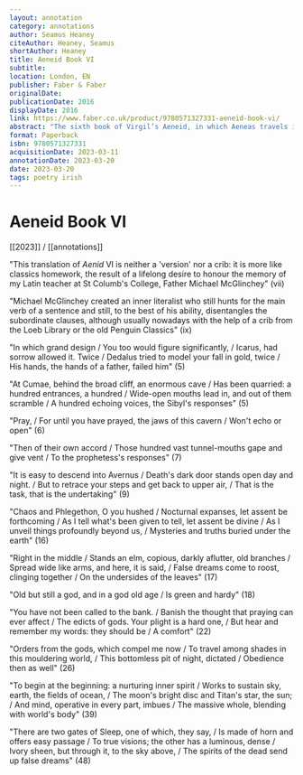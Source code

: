 ```yaml
---
layout: annotation
category: annotations
author: Seamus Heaney
citeAuthor: Heaney, Seamus
shortAuthor: Heaney
title: Aeneid Book VI
subtitle:
location: London, EN
publisher: Faber & Faber
originalDate:
publicationDate: 2016
displayDate: 2016
link: https://www.faber.co.uk/product/9780571327331-aeneid-book-vi/
abstract: "The sixth book of Virgil’s Aeneid, in which Aeneas travels into the underworld to meet the spirit of his father, is a story that captivated Seamus Heaney from his schooldays. But the work took on a special significance for him after the death of his own father, becoming a touchstone to which he would return as an adult. His noble and moving translation of Book VI bears the fruit of a lifetime’s concentration upon it: he began translating passages in the 1980s, and was finalising the work right up to the summer of his death. It was, he said, 'a constant presence', infusing and inspiring his original verse, culminating in its impact with his final collection, Human Chain. It seems almnost miraculous to be able to publish a new work by Seamus Heaney after his passing, as if even now he were capable of offering his readers a gift. That the gift should be Book VI of the Aeneid only adds to the poignancy of a work that marks the end of Seamus Heaney’s poetic journey."
format: Paperback
isbn: 9780571327331
acquisitionDate: 2023-03-11
annotationDate: 2023-03-20
date: 2023-03-20
tags: poetry irish
---
```

# Aeneid Book VI

[[2023]] / [[annotations]]

"This translation of *Aenid* VI is neither a 'version' nor a crib: it is more like classics homework, the result of a lifelong desire to honour the memory of my Latin teacher at St Columb's College, Father Michael McGlinchey" (vii)

"Michael McGlinchey created an inner literalist who still hunts for the main verb of a sentence and still, to the best of his ability, disentangles the subordinate clauses, although usually nowadays with the help of a crib from the Loeb Library or the old Penguin Classics" (ix)

"In which grand design / You too would figure significantly, / Icarus, had sorrow allowed it. Twice / Dedalus tried to model your fall in gold, twice / His hands, the hands of a father, failed him" (5)

"At Cumae, behind the broad cliff, an enormous cave / Has been quarried: a hundred entrances, a hundred / Wide-open mouths lead in, and out of them scramble / A hundred echoing voices, the Sibyl's responses" (5)

"Pray, / For until you have prayed, the jaws of this cavern / Won't echo or open" (6)

"Then of their own accord / Those hundred vast tunnel-mouths gape and give vent / To the prophetess's responses" (7)

"It is easy to descend into Avernus / Death's dark door stands open day and night. / But to retrace your steps and get back to upper air, / That is the task, that is the undertaking" (9)

"Chaos and Phlegethon, O you hushed / Nocturnal expanses, let assent be forthcoming / As I tell what's been given to tell, let assent be divine / As I unveil things profoundly beyond us, / Mysteries and truths buried under the earth" (16)

"Right in the middle / Stands an elm, copious, darkly aflutter, old branches / Spread wide like arms, and here, it is said, / False dreams come to roost, clinging together / On the undersides of the leaves" (17)

"Old but still a god, and in a god old age / Is green and hardy" (18)

"You have not been called to the bank. / Banish the thought that praying can ever affect / The edicts of gods. Your plight is a hard one, / But hear and remember my words: they should be / A comfort" (22)

"Orders from the gods, which compel me now / To travel among shades in this mouldering world, / This bottomless pit of night, dictated / Obedience then as well" (26)

"To begin at the beginning: a nurturing inner spirit / Works to sustain sky, earth, the fields of ocean, / The moon's bright disc and Titan's star, the sun; / And mind, operative in every part, imbues / The massive whole, blending with world's body" (39)

"There are two gates of Sleep, one of which, they say, / Is made of horn and offers easy passage / To true visions; the other has a luminous, dense / Ivory sheen, but through it, to the sky above, / The spirits of the dead send up false dreams" (48)
